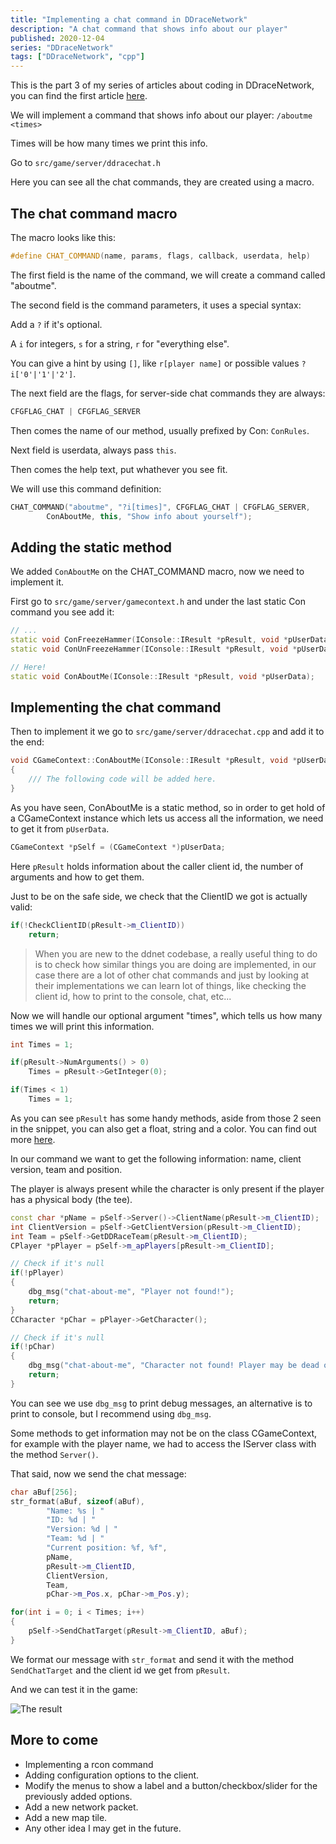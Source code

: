 ```yaml
---
title: "Implementing a chat command in DDraceNetwork"
description: "A chat command that shows info about our player"
published: 2020-12-04
series: "DDraceNetwork"
tags: ["DDraceNetwork", "cpp"]
---
```


This is the part 3 of my series of articles about coding in DDraceNetwork, you can find the first article [here](/blog/intro-to-ddnet).

We will implement a command that shows info about our player: `/aboutme <times>`

Times will be how many times we print this info.

Go to `src/game/server/ddracechat.h`

Here you can see all the chat commands, they are created using a macro.

## The chat command macro

The macro looks like this:
```cpp
#define CHAT_COMMAND(name, params, flags, callback, userdata, help)
```

The first field is the name of the command, we will create a command called "aboutme".

The second field is the command parameters, it uses a special syntax:

Add a `?` if it's optional.

A `i` for integers, `s` for a string, `r` for "everything else".

You can give a hint by using `[]`, like `r[player name]` or possible values `?i['0'|'1'|'2']`.

The next field are the flags, for server-side chat commands they are always:
```cpp
CFGFLAG_CHAT | CFGFLAG_SERVER
```

Then comes the name of our method, usually prefixed by Con: `ConRules`.

Next field is userdata, always pass `this`.

Then comes the help text, put whathever you see fit.

We will use this command definition:

```cpp
CHAT_COMMAND("aboutme", "?i[times]", CFGFLAG_CHAT | CFGFLAG_SERVER,
        ConAboutMe, this, "Show info about yourself");
```

## Adding the static method
We added `ConAboutMe` on the CHAT_COMMAND macro, now we need to implement it.

First go to `src/game/server/gamecontext.h` and under the last static Con command you see add it:

```cpp
// ...
static void ConFreezeHammer(IConsole::IResult *pResult, void *pUserData);
static void ConUnFreezeHammer(IConsole::IResult *pResult, void *pUserData);

// Here!
static void ConAboutMe(IConsole::IResult *pResult, void *pUserData);
```

## Implementing the chat command

Then to implement it we go to `src/game/server/ddracechat.cpp` and add it to the end:

```cpp
void CGameContext::ConAboutMe(IConsole::IResult *pResult, void *pUserData)
{
    /// The following code will be added here.
}
```

As you have seen, ConAboutMe is a static method, so in order to get hold of a CGameContext instance which lets us access all the information, we need to get it from `pUserData`.

```cpp
CGameContext *pSelf = (CGameContext *)pUserData;
```

Here `pResult` holds information about the caller client id, the number of arguments and how to get them.

Just to be on the safe side, we check that the ClientID we got is actually valid:

```cpp
if(!CheckClientID(pResult->m_ClientID))
    return;
```

> When you are new to the ddnet codebase, a really useful thing to do is to check how similar things you are doing are implemented, in our case there are a lot of other chat commands and just by looking at their implementations we can learn lot of things, like checking the client id, how to print to the console, chat, etc...

Now we will handle our optional argument "times", which tells us how many times we will print this information.

```cpp
int Times = 1;

if(pResult->NumArguments() > 0)
    Times = pResult->GetInteger(0);

if(Times < 1)
    Times = 1;
```

As you can see `pResult` has some handy methods, aside from those 2 seen in the snippet, you can also get a float, string and a color. You can find out more [here](https://github.com/ddnet/ddnet/blob/516c1cc59986fee338710c215a7dc0c9f318faec/src/engine/console.h#L37).

In our command we want to get the following information: name, client version, team and position.

The player is always present while the character is only present if the player has a physical body (the tee).

```cpp
const char *pName = pSelf->Server()->ClientName(pResult->m_ClientID);
int ClientVersion = pSelf->GetClientVersion(pResult->m_ClientID);
int Team = pSelf->GetDDRaceTeam(pResult->m_ClientID);
CPlayer *pPlayer = pSelf->m_apPlayers[pResult->m_ClientID];

// Check if it's null
if(!pPlayer)
{
    dbg_msg("chat-about-me", "Player not found!");
    return;
}
CCharacter *pChar = pPlayer->GetCharacter();

// Check if it's null
if(!pChar)
{
    dbg_msg("chat-about-me", "Character not found! Player may be dead or spectating.");
    return;
}
```

You can see we use `dbg_msg` to print debug messages, an alternative is to print to console, but I recommend using `dbg_msg`.

Some methods to get information may not be on the class CGameContext, for example with the player name, we had to access the IServer class with the method `Server()`.

That said, now we send the chat message:

```cpp
char aBuf[256];
str_format(aBuf, sizeof(aBuf),
        "Name: %s | "
        "ID: %d | "
        "Version: %d | "
        "Team: %d | "
        "Current position: %f, %f",
        pName,
        pResult->m_ClientID,
        ClientVersion,
        Team,
        pChar->m_Pos.x, pChar->m_Pos.y);

for(int i = 0; i < Times; i++)
{
    pSelf->SendChatTarget(pResult->m_ClientID, aBuf);
}
```

We format our message with `str_format` and send it with the method `SendChatTarget` and the client id we get from `pResult`.

And we can test it in the game:

![The result](/img/ddnet_chat_cmd.png)

## More to come
- Implementing a rcon command
- Adding configuration options to the client.
- Modify the menus to show a label and a button/checkbox/slider for the previously added options.
- Add a new network packet.
- Add a new map tile.
- Any other idea I may get in the future.
